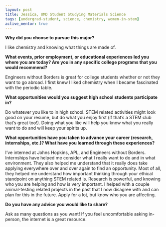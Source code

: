 ```yaml
---
layout: post
title: Jessica, UMD Student Studying Materials Science
tags: [undergrad-student, science, chemistry, women-in-stem]
active_mentor: true
---
```


**Why did you choose to pursue this major?**

I like chemistry and knowing what things are made of.

**What events, prior employment, or educational experiences led you where you are today? Are you in any specific college programs that you would recommend?**

Engineers without Borders is great for college students whether or not they want to go abroad. I first knew I liked chemistry when I became fascinated with the periodic table.

**What opportunities would you suggest high school students participate in?**

Do whatever you like to in high school. STEM related activities might look good on your resume, but do what you enjoy first (if that’s a STEM club that’s great too!). Doing what you like will help you know what you really want to do and will keep your spirits up.

**What opportunities have you taken to advance your career (research, internships, etc.)? What have you learned through these experiences?**

I’ve interned at Johns Hopkins, APL, and Engineers without Borders. Internships have helped me consider what I really want to do and in what environment. They also helped me understand that it really does take applying everywhere over and over again to find an opportunity. Most of all, they helped me understand how important thinking through your ethical standpoint on anything STEM related is. Research is powerful, and knowing who you are helping and how is very important. I helped with a couple animal-testing related projects in the past that I now disagree with and can plan for this in the future. Apply for a lot, but know who you are affecting.

**Do you have any advice you would like to share?**

Ask as many questions as you want! If you feel uncomfortable asking in-person, the internet is a great resource.
